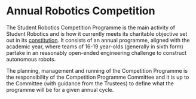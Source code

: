 # Annual Robotics Competition

The Student Robotics Competition Programme is the main activity of Student Robotics and is how it currently meets its charitable objective set out in its [constitution](https://github.com/srobo/ops-manual/tree/d76377192d4c94c4bd4298f0f3954f5d342af24b/resources/constitution.pdf). It consists of an annual programme, aligned with the academic year, where teams of 16-19 year-olds \(generally in sixth form\) partake in an reasonably open-ended engineering challenge to construct autonomous robots.

The planning, management and running of the Competition Programme is the responsibility of the Competition Programme Committee and it is up to the Committee \(with guidance from the Trustees\) to define what the programme will be for a given annual cycle.

